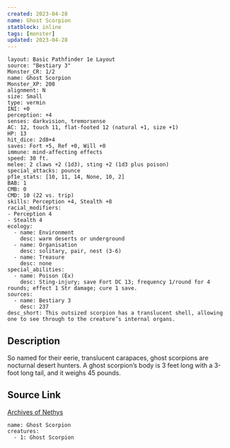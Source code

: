 ```yaml
---
created: 2023-04-28
name: Ghost Scorpion
statblock: inline
tags: [monster]
updated: 2023-04-28
---
```

```statblock
layout: Basic Pathfinder 1e Layout
source: "Bestiary 3"
Monster_CR: 1/2
name: Ghost Scorpion
Monster_XP: 200
alignment: N
size: Small
type: vermin
INI: +0
perception: +4
senses: darkvision, tremorsense
AC: 12, touch 11, flat-footed 12 (natural +1, size +1)
HP: 13
hit_dice: 2d8+4
saves: Fort +5, Ref +0, Will +0
immune: mind-affecting effects
speed: 30 ft.
melee: 2 claws +2 (1d3), sting +2 (1d3 plus poison)
special_attacks: pounce
pf1e_stats: [10, 11, 14, None, 10, 2]
BAB: 1
CMB: 0
CMD: 10 (22 vs. trip)
skills: Perception +4, Stealth +8
racial_modifiers:
- Perception 4
- Stealth 4
ecology:
  - name: Environment
    desc: warm deserts or underground
  - name: Organisation
    desc: solitary, pair, nest (3-6)
  - name: Treasure
    desc: none
special_abilities:
  - name: Poison (Ex)
    desc: Sting-injury; save Fort DC 13; frequency 1/round for 4 rounds; effect 1 Str damage; cure 1 save.
sources:
  - name: Bestiary 3
    desc: 237
desc_short: This outsized scorpion has a translucent shell, allowing one to see through to the creature’s internal organs.
```
## Description
So named for their eerie, translucent carapaces, ghost scorpions are nocturnal desert hunters. A ghost scorpion’s body is 3 feet long with a 3-foot long tail, and it weighs 45 pounds.
## Source Link
[Archives of Nethys](https://aonprd.com/MonsterDisplay.aspx?ItemName=Ghost%20Scorpion)
```encounter-table
name: Ghost Scorpion
creatures:
  - 1: Ghost Scorpion
```

